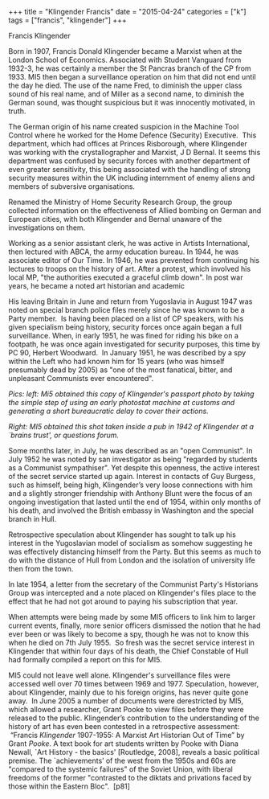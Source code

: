 +++
title = "Klingender Francis"
date = "2015-04-24"
categories = ["k"]
tags = ["francis", "klingender"]
+++

Francis Klingender

Born in 1907, Francis Donald Klingender became a Marxist when at the London School of Economics. Associated with Student Vanguard from 1932-3, he was certainly a member the St Pancras branch of the CP from 1933. MI5 then began a surveillance operation on him that did not end until the day he died. The use of the name Fred, to diminish the upper class sound of his real name, and of Miller as a second name, to diminish the German sound, was thought suspicious but it was innocently motivated, in truth.

The German origin of his name created suspicion in the Machine Tool Control where he worked for the Home Defence (Security) Executive.  This department, which had offices at Princes Risborough, where Klingender was working with the crystallographer and Marxist, J D Bernal. It seems this department was confused by security forces with another department of even greater sensitivity, this being associated with the handling of strong security measures within the UK including internment of enemy aliens and members of subversive organisations. 

Renamed the Ministry of Home Security Research Group, the group collected information on the effectiveness of Allied bombing on German and European cities, with both Klingender and Bernal unaware of the investigations on them.

Working as a senior assistant clerk, he was active in Artists International, then lectured with ABCA, the army education bureau. In 1944, he was associate editor of Our Time. In 1946, he was prevented from continuing his lectures to troops on the history of art. After a protest, which involved his local MP, "the authorities executed a graceful climb down". In post war years, he became a noted art historian and academic

His leaving Britain in June and return from Yugoslavia in August 1947 was noted on special branch police files merely since he was known to be a Party member.  Is having been placed on a list of CP speakers, with his given specialism being history, security forces once again began a full surveillance. When, in early 1951, he was fined for riding his bike on a footpath, he was once again investigated for security purposes, this time by PC 90, Herbert Woodward.  In January 1951, he was described by a spy within the Left who had known him for 15 years (who was himself presumably dead by 2005) as "one of the most fanatical, bitter, and unpleasant Communists ever encountered". 

_Pics: left: Mi5 obtained this copy of Klingender's passport photo by taking the simple step of using an early photostat machine at customs and generating a short bureaucratic delay to cover their actions._

_Right: MI5 obtained this shot taken inside a pub in 1942 of Klingender at a \`brains trust', or questions forum._

Some months later, in July, he was described as an "open Communist". In July 1952 he was noted by san investigator as being "regarded by students as a Communist sympathiser". Yet despite this openness, the active interest of the secret service started up again. Interest in contacts of Guy Burgess, such as himself, being high, Klingender’s very loose connections with him and a slightly stronger friendship with Anthony Blunt were the focus of an ongoing investigation that lasted until the end of 1954, within only months of his death, and involved the British embassy in Washington and the special branch in Hull.

Retrospective speculation about Klingender has sought to talk up his interest in the Yugoslavian model of socialism as somehow suggesting he was effectively distancing himself from the Party. But this seems as much to do with the distance of Hull from London and the isolation of university life then from the town.  

In late 1954, a letter from the secretary of the Communist Party's Historians Group was intercepted and a note placed on Klingender's files place to the effect that he had not got around to paying his subscription that year.

When attempts were being made by some MI5 officers to link him to larger current events, finally, more senior officers dismissed the notion that he had ever been or was likely to become a spy, though he was not to know this when he died on 7th July 1955.  So fresh was the secret service interest in Klingender that within four days of his death, the Chief Constable of Hull had formally compiled a report on this for MI5.

MI5 could not leave well alone. Klingender's surveillance files were accessed well over 70 times between 1969 and 1977. Speculation, however, about Klingender, mainly due to his foreign origins, has never quite gone away.  In June 2005 a number of documents were derestricted by MI5, which allowed a researcher, Grant Pooke to view files before they were released to the public. Klingender’s contribution to the understanding of the history of art has even been contested in a retrospective assessment:  “Francis _Klingender_ 1907-1955: A Marxist Art Historian Out of Time” by Grant _Pooke_. A text book for art students written by Pooke with Diana Newall, \`Art History - the basics' \[Routledge, 2008\], reveals a basic political premise. The \`achievements’ of the west from the 1950s and 60s are "compared to the systemic failures" of the Soviet Union, with liberal freedoms of the former "contrasted to the diktats and privations faced by those within the Eastern Bloc".  \[p81\]
